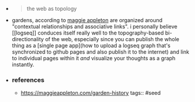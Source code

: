 - > the web as topology
- gardens, according to [maggie appleton](https://maggieappleton.com/garden-history) are organized around "contextual relationships and associative links". i personally believe [[logseq]] conduces itself really well to the topography-based bi-directionality of the web, especially since you can publish the whole thing as a [single page app](how to upload a logseq graph that's synchronized to github pages and also publish it to the internet) and link to individual pages within it *and* visualize your thoughts as a graph instantly.
- ### references
	- https://maggieappleton.com/garden-history
tags:: #seed
